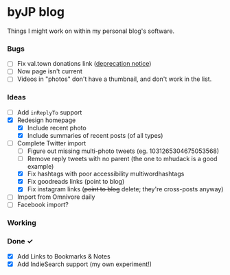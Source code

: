 # byJP blog

Things I might work on within my personal blog's software.

### Bugs

- [ ] Fix val.town donations link ([deprecation notice](https://docs.val.town/api/run/))
- [ ] Now page isn't current
- [ ] Videos in "photos" don't have a thumbnail, and don't work in the list.

### Ideas

- [ ] Add `inReplyTo` support
- [x] Redesign homepage
  - [x] Include recent photo
  - [x] Include summaries of recent posts (of all types)
- [ ] Complete Twitter import  
  - [ ] Figure out missing multi-photo tweets (eg. 1031265304675053568)  
  - [ ] Remove reply tweets with no parent (the one to mhudack is a good example)  
  - [x] Fix hashtags with poor accessibility multiwordhashtags  
  - [x] Fix goodreads links (point to blog)  
  - [x] Fix instagram links (~~point to blog~~ delete; they're cross-posts anyway)  
- [ ] Import from Omnivore daily  
- [ ] Facebook import?

### Working


### Done ✓

- [x] Add Links to Bookmarks & Notes  
- [x] Add IndieSearch support (my own experiment!)
